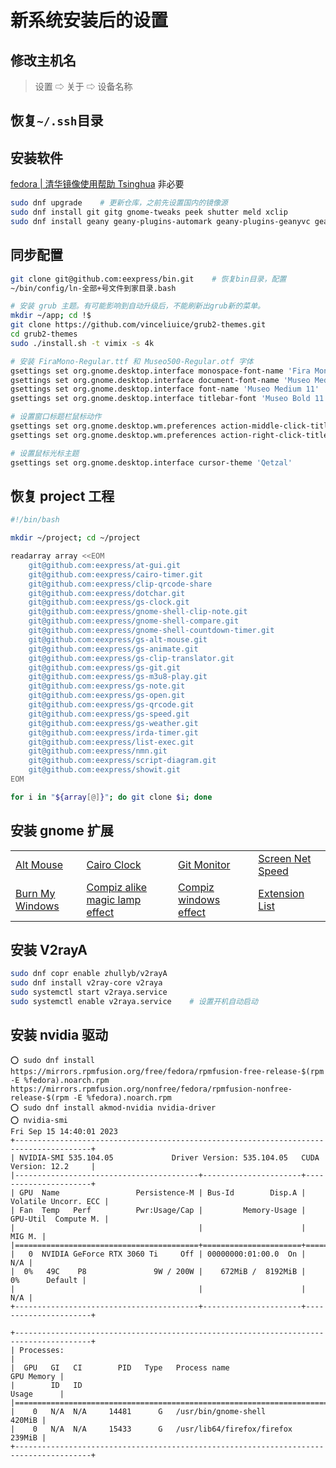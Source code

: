 # 新系统安装后的设置

## 修改主机名

> 设置 ⇨ 关于 ⇨ 设备名称

## 恢复`~/.ssh`目录

## 安装软件

[fedora | 清华镜像使用帮助 Tsinghua](https://mirrors.tuna.tsinghua.edu.cn/help/fedora/) 非必要

```bash
sudo dnf upgrade    # 更新仓库，之前先设置国内的镜像源
sudo dnf install git gitg gnome-tweaks peek shutter meld xclip
sudo dnf install geany geany-plugins-automark geany-plugins-geanyvc geany-plugins-git-changebar geany-plugins-autoclose
```

## 同步配置

```bash
git clone git@github.com:eexpress/bin.git    # 恢复bin目录，配置
~/bin/config/ln-全部+号文件到家目录.bash

# 安装 grub 主题。有可能影响到自动升级后，不能刷新出grub新的菜单。
mkdir ~/app; cd !$
git clone https://github.com/vinceliuice/grub2-themes.git
cd grub2-themes
sudo ./install.sh -t vimix -s 4k

# 安装 FiraMono-Regular.ttf 和 Museo500-Regular.otf 字体
gsettings set org.gnome.desktop.interface monospace-font-name 'Fira Mono 12'
gsettings set org.gnome.desktop.interface document-font-name 'Museo Medium 12'
gsettings set org.gnome.desktop.interface font-name 'Museo Medium 11'
gsettings set org.gnome.desktop.interface titlebar-font 'Museo Bold 11'

# 设置窗口标题栏鼠标动作
gsettings set org.gnome.desktop.wm.preferences action-middle-click-titlebar 'lower'
gsettings set org.gnome.desktop.wm.preferences action-right-click-titlebar 'minimize'

# 设置鼠标光标主题
gsettings set org.gnome.desktop.interface cursor-theme 'Qetzal'
```

## 恢复 project 工程

```bash
#!/bin/bash

mkdir ~/project; cd ~/project

readarray array <<EOM
    git@github.com:eexpress/at-gui.git
    git@github.com:eexpress/cairo-timer.git
    git@github.com:eexpress/clip-qrcode-share
    git@github.com:eexpress/dotchar.git
    git@github.com:eexpress/gs-clock.git
    git@github.com:eexpress/gnome-shell-clip-note.git
    git@github.com:eexpress/gnome-shell-compare.git
    git@github.com:eexpress/gnome-shell-countdown-timer.git
    git@github.com:eexpress/gs-alt-mouse.git
    git@github.com:eexpress/gs-animate.git
    git@github.com:eexpress/gs-clip-translator.git
    git@github.com:eexpress/gs-git.git
    git@github.com:eexpress/gs-m3u8-play.git
    git@github.com:eexpress/gs-note.git
    git@github.com:eexpress/gs-open.git
    git@github.com:eexpress/gs-qrcode.git
    git@github.com:eexpress/gs-speed.git
    git@github.com:eexpress/gs-weather.git
    git@github.com:eexpress/irda-timer.git
    git@github.com:eexpress/list-exec.git
    git@github.com:eexpress/nmn.git
    git@github.com:eexpress/script-diagram.git
    git@github.com:eexpress/showit.git
EOM

for i in "${array[@]}"; do git clone $i; done
```

## 安装 gnome 扩展

|                                                                                 |                                                                                                               |                                                                                             |                                                                                   |
| ------------------------------------------------------------------------------- | ------------------------------------------------------------------------------------------------------------- | ------------------------------------------------------------------------------------------- | --------------------------------------------------------------------------------- |
| [Alt Mouse](https://extensions.gnome.org/extension/4786/alt-mouse/)             | [Cairo Clock](https://extensions.gnome.org/extension/4809/cairo-clock/)                                       | [Git Monitor](https://extensions.gnome.org/extension/4925/git/)                             | [Screen Net Speed](https://extensions.gnome.org/extension/4901/screen-net-speed/) |
| [Burn My Windows](https://extensions.gnome.org/extension/4679/burn-my-windows/) | [Compiz alike magic lamp effect](https://extensions.gnome.org/extension/3740/compiz-alike-magic-lamp-effect/) | [Compiz windows effect](https://extensions.gnome.org/extension/3210/compiz-windows-effect/) | [Extension List](https://extensions.gnome.org/extension/3088/extension-list/)     |

## 安装 V2rayA

```bash
sudo dnf copr enable zhullyb/v2rayA
sudo dnf install v2ray-core v2raya
sudo systemctl start v2raya.service
sudo systemctl enable v2raya.service    # 设置开机自动启动
```

## 安装 nvidia 驱动

```
⭕ sudo dnf install https://mirrors.rpmfusion.org/free/fedora/rpmfusion-free-release-$(rpm -E %fedora).noarch.rpm https://mirrors.rpmfusion.org/nonfree/fedora/rpmfusion-nonfree-release-$(rpm -E %fedora).noarch.rpm
⭕ sudo dnf install akmod-nvidia nvidia-driver
⭕ nvidia-smi
Fri Sep 15 14:40:01 2023       
+---------------------------------------------------------------------------------------+
| NVIDIA-SMI 535.104.05             Driver Version: 535.104.05   CUDA Version: 12.2     |
|-----------------------------------------+----------------------+----------------------+
| GPU  Name                 Persistence-M | Bus-Id        Disp.A | Volatile Uncorr. ECC |
| Fan  Temp   Perf          Pwr:Usage/Cap |         Memory-Usage | GPU-Util  Compute M. |
|                                         |                      |               MIG M. |
|=========================================+======================+======================|
|   0  NVIDIA GeForce RTX 3060 Ti     Off | 00000000:01:00.0  On |                  N/A |
|  0%   49C    P8               9W / 200W |    672MiB /  8192MiB |      0%      Default |
|                                         |                      |                  N/A |
+-----------------------------------------+----------------------+----------------------+
                                                                                         
+---------------------------------------------------------------------------------------+
| Processes:                                                                            |
|  GPU   GI   CI        PID   Type   Process name                            GPU Memory |
|        ID   ID                                                             Usage      |
|=======================================================================================|
|    0   N/A  N/A     14481      G   /usr/bin/gnome-shell                        420MiB |
|    0   N/A  N/A     15433      G   /usr/lib64/firefox/firefox                  239MiB |
+---------------------------------------------------------------------------------------+
```

